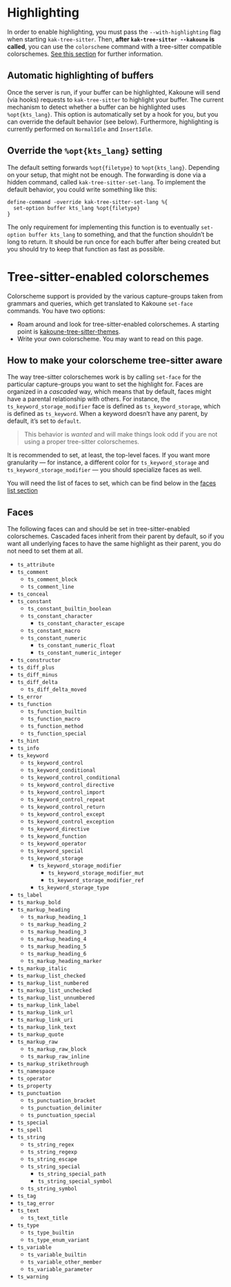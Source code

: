 # Highlighting

In order to enable highlighting, you must pass the `--with-highlighting` flag when starting `kak-tree-sitter`. Then,
**after `kak-tree-sitter --kakoune` is called**, you can use the `colorscheme` command with a tree-sitter compatible
colorschemes. [See this section](#tree-sitter-enabled-colorschemes) for further information.

## Automatic highlighting of buffers

Once the server is run, if your buffer can be highlighted, Kakoune will send (via hooks) requests to `kak-tree-sitter`
to highlight your buffer. The current mechanism to detect whether a buffer can be highlighted uses `%opt{kts_lang}`.
This option is automatically set by a hook for you, but you can override the default behavior (see below). Furthermore,
highlighting is currently performed on `NormalIdle` and `InsertIdle`.

## Override the `%opt{kts_lang}` setting

The default setting forwards `%opt{filetype}` to `%opt{kts_lang}`. Depending on your setup, that might not be enough.
The forwarding is done via a hidden command, called `kak-tree-sitter-set-lang`. To implement the default behavior, you
could write something like this:

```kakrc
define-command -override kak-tree-sitter-set-lang %{
  set-option buffer kts_lang %opt{filetype}
}
```

The only requirement for implementing this function is to eventually `set-option buffer kts_lang` to something, and that
the function shouldn’t be long to return. It should be run once for each buffer after being created but you should try
to keep that function as fast as possible.

# Tree-sitter-enabled colorschemes

Colorscheme support is provided by the various capture-groups taken from grammars and queries, which get
translated to Kakoune `set-face` commands. You have two options:

- Roam around and look for tree-sitter-enabled colorschemes. A starting point is [kakoune-tree-sitter-themes].
- Write your own colorscheme. You may want to read on this page.

## How to make your colorscheme tree-sitter aware

The way tree-sitter colorschemes work is by calling `set-face` for the particular capture-groups you want to set the
highlight for. Faces are organized in a _cascaded_ way, which means that by default, faces might have a parental
relationship with others. For instance, the `ts_keyword_storage_modifier` face is defined as `ts_keyword_storage`, which
is defined as `ts_keyword`. When a keyword doesn’t have any parent, by default, it’s set to `default`.

> This behavior is _wanted_ and will make things look odd if you are not using a proper tree-sitter colorschemes.

It is recommended to set, at least, the top-level faces. If you want more granularity — for instance, a
different color for `ts_keyword_storage` and `ts_keyword_storage_modifier` — you should specialize faces as well.

You will need the list of faces to set, which can be find below in the [faces list section](#faces)

## Faces

The following faces can and should be set in tree-sitter-enabled colorschemes. Cascaded faces inherit from their parent
by default, so if you want all underlying faces to have the same highlight as their parent, you do not need to set them
at all.

- `ts_attribute`
- `ts_comment`
  - `ts_comment_block`
  - `ts_comment_line`
- `ts_conceal`
- `ts_constant`
  - `ts_constant_builtin_boolean`
  - `ts_constant_character`
    - `ts_constant_character_escape`
  - `ts_constant_macro`
  - `ts_constant_numeric`
    - `ts_constant_numeric_float`
    - `ts_constant_numeric_integer`
- `ts_constructor`
- `ts_diff_plus`
- `ts_diff_minus`
- `ts_diff_delta`
  - `ts_diff_delta_moved`
- `ts_error`
- `ts_function`
  - `ts_function_builtin`
  - `ts_function_macro`
  - `ts_function_method`
  - `ts_function_special`
- `ts_hint`
- `ts_info`
- `ts_keyword`
  - `ts_keyword_control`
  - `ts_keyword_conditional`
  - `ts_keyword_control_conditional`
  - `ts_keyword_control_directive`
  - `ts_keyword_control_import`
  - `ts_keyword_control_repeat`
  - `ts_keyword_control_return`
  - `ts_keyword_control_except`
  - `ts_keyword_control_exception`
  - `ts_keyword_directive`
  - `ts_keyword_function`
  - `ts_keyword_operator`
  - `ts_keyword_special`
  - `ts_keyword_storage`
    - `ts_keyword_storage_modifier`
      - `ts_keyword_storage_modifier_mut`
      - `ts_keyword_storage_modifier_ref`
    - `ts_keyword_storage_type`
- `ts_label`
- `ts_markup_bold`
- `ts_markup_heading`
  - `ts_markup_heading_1`
  - `ts_markup_heading_2`
  - `ts_markup_heading_3`
  - `ts_markup_heading_4`
  - `ts_markup_heading_5`
  - `ts_markup_heading_6`
  - `ts_markup_heading_marker`
- `ts_markup_italic`
- `ts_markup_list_checked`
- `ts_markup_list_numbered`
- `ts_markup_list_unchecked`
- `ts_markup_list_unnumbered`
- `ts_markup_link_label`
- `ts_markup_link_url`
- `ts_markup_link_uri`
- `ts_markup_link_text`
- `ts_markup_quote`
- `ts_markup_raw`
  - `ts_markup_raw_block`
  - `ts_markup_raw_inline`
- `ts_markup_strikethrough`
- `ts_namespace`
- `ts_operator`
- `ts_property`
- `ts_punctuation`
  - `ts_punctuation_bracket`
  - `ts_punctuation_delimiter`
  - `ts_punctuation_special`
- `ts_special`
- `ts_spell`
- `ts_string`
  - `ts_string_regex`
  - `ts_string_regexp`
  - `ts_string_escape`
  - `ts_string_special`
    - `ts_string_special_path`
    - `ts_string_special_symbol`
  - `ts_string_symbol`
- `ts_tag`
- `ts_tag_error`
- `ts_text`
  - `ts_text_title`
- `ts_type`
  - `ts_type_builtin`
  - `ts_type_enum_variant`
- `ts_variable`
  - `ts_variable_builtin`
  - `ts_variable_other_member`
  - `ts_variable_parameter`
- `ts_warning`

[kakoune-tree-sitter-themes]: https://github.com/hadronized/kakoune-tree-sitter-themes
